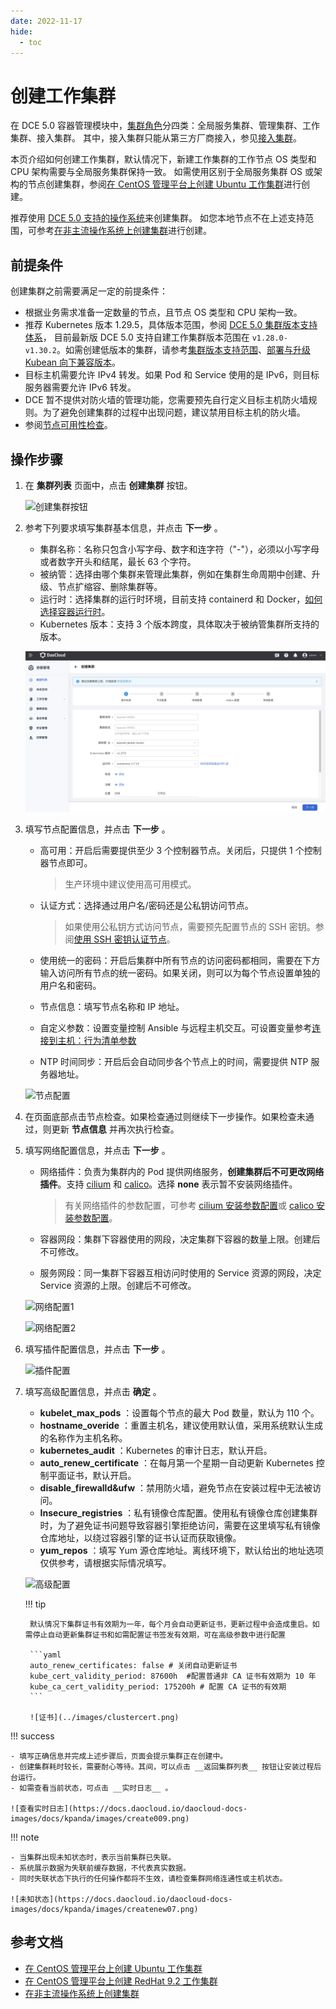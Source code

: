 ```yaml
---
date: 2022-11-17
hide:
  - toc
---
```


# 创建工作集群

在 DCE 5.0 容器管理模块中，[集群角色](cluster-role.md)分四类：全局服务集群、管理集群、工作集群、接入集群。
其中，接入集群只能从第三方厂商接入，参见[接入集群](./integrate-cluster.md)。

本页介绍如何创建工作集群，默认情况下，新建工作集群的工作节点 OS 类型和 CPU 架构需要与全局服务集群保持一致。
如需使用区别于全局服务集群 OS 或架构的节点创建集群，参阅[在 CentOS 管理平台上创建 Ubuntu 工作集群](../../best-practice/create-ubuntu-on-centos-platform.md)进行创建。

推荐使用 [DCE 5.0 支持的操作系统](../../../install/commercial/deploy-requirements.md)来创建集群。
如您本地节点不在上述支持范围，可参考[在非主流操作系统上创建集群](../../best-practice/use-otherlinux-create-custer.md)进行创建。

## 前提条件

创建集群之前需要满足一定的前提条件：

- 根据业务需求准备一定数量的节点，且节点 OS 类型和 CPU 架构一致。
- 推荐 Kubernetes 版本 1.29.5，具体版本范围，参阅 [DCE 5.0 集群版本支持体系](./cluster-version.md)，
  目前最新版 DCE 5.0 支持自建工作集群版本范围在 `v1.28.0-v1.30.2`。如需创建低版本的集群，请参考[集群版本支持范围](./cluster-version.md)、[部署与升级 Kubean 向下兼容版本](../../best-practice/kubean-low-version.md)。
- 目标主机需要允许 IPv4 转发。如果 Pod 和 Service 使用的是 IPv6，则目标服务器需要允许 IPv6 转发。
- DCE 暂不提供对防火墙的管理功能，您需要预先自行定义目标主机防火墙规则。为了避免创建集群的过程中出现问题，建议禁用目标主机的防火墙。
- 参阅[节点可用性检查](../nodes/node-check.md)。

## 操作步骤

1. 在 __集群列表__ 页面中，点击 __创建集群__ 按钮。

    ![创建集群按钮](https://docs.daocloud.io/daocloud-docs-images/docs/kpanda/images/create001.png)

2. 参考下列要求填写集群基本信息，并点击 __下一步__ 。

    - 集群名称：名称只包含小写字母、数字和连字符（"-"），必须以小写字母或者数字开头和结尾，最长 63 个字符。
    - 被纳管：选择由哪个集群来管理此集群，例如在集群生命周期中创建、升级、节点扩缩容、删除集群等。
    - 运行时：选择集群的运行时环境，目前支持 containerd 和 Docker，[如何选择容器运行时](runtime.md)。
    - Kubernetes 版本：支持 3 个版本跨度，具体取决于被纳管集群所支持的版本。

    ![填写基本信息](../images/createcluster214.png)

3. 填写节点配置信息，并点击 __下一步__ 。

    - 高可用：开启后需要提供至少 3 个控制器节点。关闭后，只提供 1 个控制器节点即可。

        > 生产环境中建议使用高可用模式。

    - 认证方式：选择通过用户名/密码还是公私钥访问节点。

        > 如果使用公私钥方式访问节点，需要预先配置节点的 SSH 密钥。参阅[使用 SSH 密钥认证节点](../nodes/node-authentication.md)。

    - 使用统一的密码：开启后集群中所有节点的访问密码都相同，需要在下方输入访问所有节点的统一密码。如果关闭，则可以为每个节点设置单独的用户名和密码。
    - 节点信息：填写节点名称和 IP 地址。
    - 自定义参数：设置变量控制 Ansible 与远程主机交互。可设置变量参考[连接到主机：行为清单参数](https://docs.ansible.com/ansible/latest/inventory_guide/intro_inventory.html#connecting-to-hosts-behavioral-inventory-parameters)
    - NTP 时间同步：开启后会自动同步各个节点上的时间，需要提供 NTP 服务器地址。

    ![节点配置](https://docs.daocloud.io/daocloud-docs-images/docs/zh/docs/kpanda/images/createnew01.png)

4. 在页面底部点击节点检查。如果检查通过则继续下一步操作。如果检查未通过，则更新 __节点信息__ 并再次执行检查。

5. 填写网络配置信息，并点击 __下一步__ 。

    - 网络插件：负责为集群内的 Pod 提供网络服务，**创建集群后不可更改网络插件**。支持 [cilium](../../../network/modules/cilium/index.md) 和 [calico](../../../network/modules/calico/index.md)。选择 __none__ 表示暂不安装网络插件。

        > 有关网络插件的参数配置，可参考 [cilium 安装参数配置](../../../network/modules/cilium/install.md)或 [calico 安装参数配置](../../../network/modules/calico/install.md)。

    - 容器网段：集群下容器使用的网段，决定集群下容器的数量上限。创建后不可修改。
    - 服务网段：同一集群下容器互相访问时使用的 Service 资源的网段，决定 Service 资源的上限。创建后不可修改。

    ![网络配置1](https://docs.daocloud.io/daocloud-docs-images/docs/kpanda/images/creatnew03.png)
        
    ![网络配置2](https://docs.daocloud.io/daocloud-docs-images/docs/kpanda/images/creatnew04.png)

6. 填写插件配置信息，并点击 __下一步__ 。

    ![插件配置](https://docs.daocloud.io/daocloud-docs-images/docs/kpanda/images/creatnew05.png)

7. 填写高级配置信息，并点击 __确定__ 。

    - __kubelet_max_pods__ ：设置每个节点的最大 Pod 数量，默认为 110 个。
    - __hostname_overide__ ：重置主机名，建议使用默认值，采用系统默认生成的名称作为主机名称。
    - __kubernetes_audit__ ：Kubernetes 的审计日志，默认开启。
    - __auto_renew_certificate__ ：在每月第一个星期一自动更新 Kubernetes 控制平面证书，默认开启。
    - __disable_firewalld&ufw__ ：禁用防火墙，避免节点在安装过程中无法被访问。
    - __Insecure_registries__ ：私有镜像仓库配置。使用私有镜像仓库创建集群时，为了避免证书问题导致容器引擎拒绝访问，需要在这里填写私有镜像仓库地址，以绕过容器引擎的证书认证而获取镜像。
    - __yum_repos__ ：填写 Yum 源仓库地址。离线环境下，默认给出的地址选项仅供参考，请根据实际情况填写。

    ![高级配置](https://docs.daocloud.io/daocloud-docs-images/docs/kpanda/images/creatnew06.png)

    !!! tip

        默认情况下集群证书有效期为一年，每个月会自动更新证书，更新过程中会造成重启。如需停止自动更新集群证书和如需配置证书签发有效期，可在高级参数中进行配置

        ```yaml
        auto_renew_certificates: false # 关闭自动更新证书
        kube_cert_validity_period: 87600h  #配置普通非 CA 证书有效期为 10 年
        kube_ca_cert_validity_period: 175200h # 配置 CA 证书的有效期
        ```

        ![证书](../images/clustercert.png)

!!! success

    - 填写正确信息并完成上述步骤后，页面会提示集群正在创建中。
    - 创建集群耗时较长，需要耐心等待。其间，可以点击 __返回集群列表__ 按钮让安装过程后台运行。
    - 如需查看当前状态，可点击 __实时日志__ 。

    ![查看实时日志](https://docs.daocloud.io/daocloud-docs-images/docs/kpanda/images/create009.png)

!!! note

    - 当集群出现未知状态时，表示当前集群已失联。
    - 系统展示数据为失联前缓存数据，不代表真实数据。
    - 同时失联状态下执行的任何操作都将不生效，请检查集群网络连通性或主机状态。

    ![未知状态](https://docs.daocloud.io/daocloud-docs-images/docs/kpanda/images/createnew07.png)

## 参考文档

- [在 CentOS 管理平台上创建 Ubuntu 工作集群](../../best-practice/create-ubuntu-on-centos-platform.md)
- [在 CentOS 管理平台上创建 RedHat 9.2 工作集群](../../best-practice/create-redhat9.2-on-centos-platform.md)
- [在非主流操作系统上创建集群](../../best-practice/use-otherlinux-create-custer.md)
